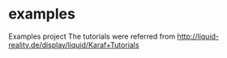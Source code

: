 # examples
Examples project
The tutorials were referred from http://liquid-reality.de/display/liquid/Karaf+Tutorials
